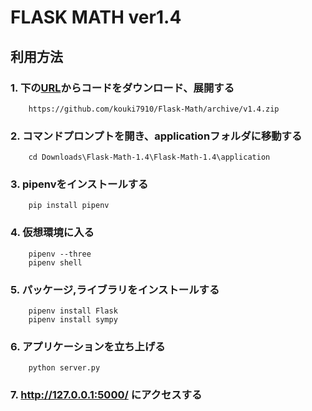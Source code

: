# FLASK MATH  ver1.4

## 利用方法

### 1.  下の[URL](https://github.com/kouki7910/Flask-Math/archive/v1.4.zip)からコードをダウンロード、展開する
        https://github.com/kouki7910/Flask-Math/archive/v1.4.zip

### 2. コマンドプロンプトを開き、applicationフォルダに移動する
        cd Downloads\Flask-Math-1.4\Flask-Math-1.4\application

### 3. pipenvをインストールする
        pip install pipenv

### 4. 仮想環境に入る
        pipenv --three
        pipenv shell

### 5. パッケージ,ライブラリをインストールする
        pipenv install Flask
        pipenv install sympy

### 6. アプリケーションを立ち上げる
        python server.py

### 7.  http://127.0.0.1:5000/ にアクセスする
